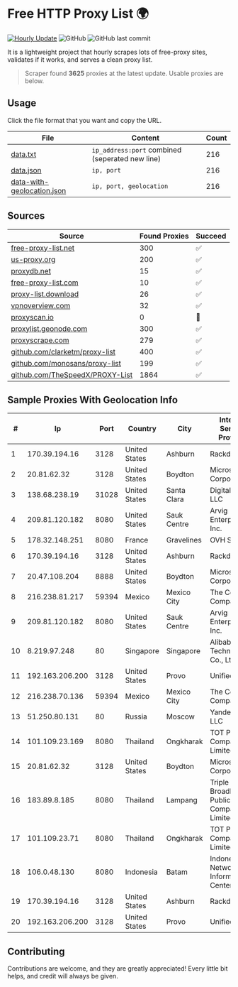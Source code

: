 
# Free HTTP Proxy List 🌍

[![Hourly Update](https://github.com/mertguvencli/http-proxy-list/actions/workflows/main.yml/badge.svg?branch=main)](https://github.com/mertguvencli/http-proxy-list/actions/workflows/main.yml)
![GitHub](https://img.shields.io/github/license/mertguvencli/http-proxy-list)
![GitHub last commit](https://img.shields.io/github/last-commit/mertguvencli/http-proxy-list)

It is a lightweight project that hourly scrapes lots of free-proxy sites, validates if it works, and serves a clean proxy list.


> Scraper found **3625** proxies at the latest update. Usable proxies are below.

## Usage

Click the file format that you want and copy the URL.


|File|Content|Count|
|----|-------|-----|
|[data.txt](https://raw.githubusercontent.com/mertguvencli/http-proxy-list/main/proxy-list/data.txt)|`ip_address:port` combined (seperated new line)|216|
|[data.json](https://raw.githubusercontent.com/mertguvencli/http-proxy-list/main/proxy-list/data.json)|`ip, port`|216|
|[data-with-geolocation.json](https://raw.githubusercontent.com/mertguvencli/http-proxy-list/main/proxy-list/data-with-geolocation.json)|`ip, port, geolocation`|216|

## Sources

|Source|Found Proxies|Succeed|
|------|-------------|-------|
|[free-proxy-list.net](https://free-proxy-list.net)|300|✅|
|[us-proxy.org](https://www.us-proxy.org)|200|✅|
|[proxydb.net](http://proxydb.net)|15|✅|
|[free-proxy-list.com](https://free-proxy-list.com/?page=&port=&type%5B%5D=http&type%5B%5D=https&up_time=0&search=Search)|10|✅|
|[proxy-list.download](https://www.proxy-list.download/HTTP)|26|✅|
|[vpnoverview.com](https://vpnoverview.com/privacy/anonymous-browsing/free-proxy-servers)|32|✅|
|[proxyscan.io](https://www.proxyscan.io)|0|🚫|
|[proxylist.geonode.com](https://proxylist.geonode.com/api/proxy-list?limit=300&page=1&sort_by=lastChecked&sort_type=desc&protocols=http,https)|300|✅|
|[proxyscrape.com](https://api.proxyscrape.com/v2/?request=displayproxies&protocol=http&timeout=10000&country=all&ssl=all&anonymity=all)|279|✅|
|[github.com/clarketm/proxy-list](https://raw.githubusercontent.com/clarketm/proxy-list/master/proxy-list-raw.txt)|400|✅|
|[github.com/monosans/proxy-list](https://raw.githubusercontent.com/monosans/proxy-list/main/proxies/http.txt)|199|✅|
|[github.com/TheSpeedX/PROXY-List](https://raw.githubusercontent.com/TheSpeedX/PROXY-List/master/http.txt)|1864|✅|


## Sample Proxies With Geolocation Info

|#|Ip|Port|Country|City|Internet Service Provider|
|-|--|----|-------|----|-------------------------|
|1|170.39.194.16|3128|United States|Ashburn|Rackdog, LLC|
|2|20.81.62.32|3128|United States|Boydton|Microsoft Corporation|
|3|138.68.238.19|31028|United States|Santa Clara|DigitalOcean, LLC|
|4|209.81.120.182|8080|United States|Sauk Centre|Arvig Enterprises Inc.|
|5|178.32.148.251|8080|France|Gravelines|OVH SAS|
|6|170.39.194.16|3128|United States|Ashburn|Rackdog, LLC|
|7|20.47.108.204|8888|United States|Boydton|Microsoft Corporation|
|8|216.238.81.217|59394|Mexico|Mexico City|The Constant Company|
|9|209.81.120.182|8080|United States|Sauk Centre|Arvig Enterprises Inc.|
|10|8.219.97.248|80|Singapore|Singapore|Alibaba (US) Technology Co., Ltd.|
|11|192.163.206.200|3128|United States|Provo|Unified Layer|
|12|216.238.70.136|59394|Mexico|Mexico City|The Constant Company|
|13|51.250.80.131|80|Russia|Moscow|Yandex.Cloud LLC|
|14|101.109.23.169|8080|Thailand|Ongkharak|TOT Public Company Limited|
|15|20.81.62.32|3128|United States|Boydton|Microsoft Corporation|
|16|183.89.8.185|8080|Thailand|Lampang|Triple T Broadband Public Company Limited|
|17|101.109.23.71|8080|Thailand|Ongkharak|TOT Public Company Limited|
|18|106.0.48.130|8080|Indonesia|Batam|Indonesia Network Information Center|
|19|170.39.194.16|3128|United States|Ashburn|Rackdog, LLC|
|20|192.163.206.200|3128|United States|Provo|Unified Layer|



## Contributing

Contributions are welcome, and they are greatly appreciated! Every
little bit helps, and credit will always be given.

